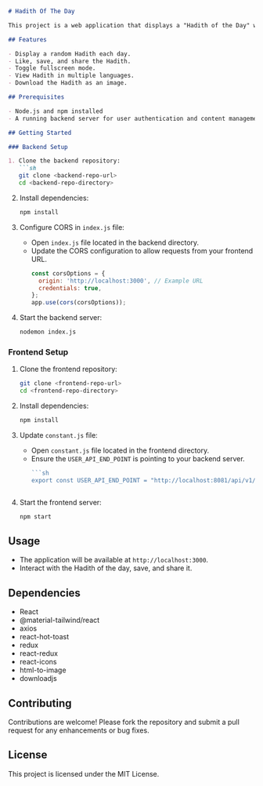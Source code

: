 
```markdown
# Hadith Of The Day

This project is a web application that displays a "Hadith of the Day" with features for sharing, saving, and interacting with the Hadith. The application uses React for the frontend and `@material-tailwind/react` for UI components.

## Features

- Display a random Hadith each day.
- Like, save, and share the Hadith.
- Toggle fullscreen mode.
- View Hadith in multiple languages.
- Download the Hadith as an image.

## Prerequisites

- Node.js and npm installed
- A running backend server for user authentication and content management

## Getting Started

### Backend Setup

1. Clone the backend repository:
   ```sh
   git clone <backend-repo-url>
   cd <backend-repo-directory>
   ```

2. Install dependencies:
   ```sh
   npm install
   ```


3. Configure CORS in `index.js` file:
   - Open `index.js` file located in the backend directory.
   - Update the CORS configuration to allow requests from your frontend URL.
     ```javascript
     const corsOptions = {
       origin: 'http://localhost:3000', // Example URL
       credentials: true,
     };
     app.use(cors(corsOptions));
     ```

4. Start the backend server:
   ```sh
   nodemon index.js
   ```

### Frontend Setup

1. Clone the frontend repository:
   ```sh
   git clone <frontend-repo-url>
   cd <frontend-repo-directory>
   ```

2. Install dependencies:
   ```sh
   npm install
   ```

3. Update `constant.js` file:
   - Open `constant.js` file located in the frontend directory.
   - Ensure the `USER_API_END_POINT` is pointing to your backend server.
     ```javascript
     ```sh
     export const USER_API_END_POINT = "http://localhost:8081/api/v1/user"
   ```
     ```

4. Start the frontend server:
   ```sh
   npm start
   ```

## Usage

- The application will be available at `http://localhost:3000`.
- Interact with the Hadith of the day, save, and share it.

## Dependencies

- React
- @material-tailwind/react
- axios
- react-hot-toast
- redux
- react-redux
- react-icons
- html-to-image
- downloadjs

## Contributing

Contributions are welcome! Please fork the repository and submit a pull request for any enhancements or bug fixes.

## License

This project is licensed under the MIT License.
```

 
